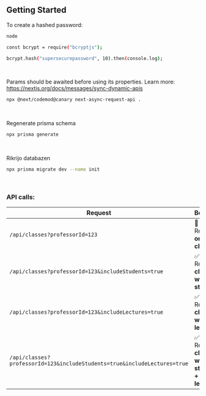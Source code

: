 ## Getting Started

To create a hashed password:

```bash
node

const bcrypt = require("bcryptjs");

bcrypt.hash("supersecurepassword", 10).then(console.log);
```
<br />

Params should be awaited before using its properties. Learn more: https://nextjs.org/docs/messages/sync-dynamic-apis

```bash
npx @next/codemod@canary next-async-request-api .
```

<br />

Regenerate prisma schema

```bash
npx prisma generate

```
<br />


Rikrijo databazen

```bash
npx prisma migrate dev --name init
```
<br />

### API calls:

| Request | Behavior |
|---------|----------|
| `/api/classes?professorId=123` | 🚀 Returns **only classes** |
| `/api/classes?professorId=123&includeStudents=true` | ✅ Returns **classes with students** |
| `/api/classes?professorId=123&includeLectures=true` | ✅ Returns **classes with lectures** |
| `/api/classes?professorId=123&includeStudents=true&includeLectures=true` | ✅ Returns **classes with students + lectures** |
